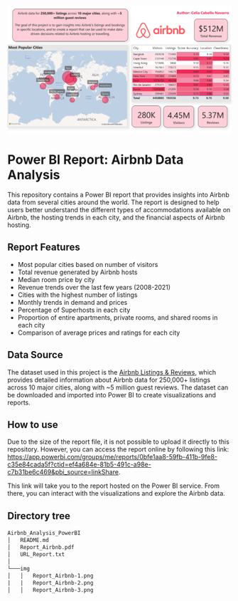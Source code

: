 ![Report](https://github.com/celiacnavarro/Airbnb_Analysis_PowerBI/blob/main/img/img%20(1).png "Report")
# Power BI Report: Airbnb Data Analysis

This repository contains a Power BI report that provides insights into Airbnb data from several cities around the world. The report is designed to help users better understand the different types of accommodations available on Airbnb, the hosting trends in each city, and the financial aspects of Airbnb hosting.

## Report Features 

* Most popular cities based on number of visitors
* Total revenue generated by Airbnb hosts 
* Median room price by city
* Revenue trends over the last few years (2008-2021)
* Cities with the highest number of listings
* Monthly trends in demand and prices
* Percentage of Superhosts in each city
* Proportion of entire apartments, private rooms, and shared rooms in each city
* Comparison of average prices and ratings for each city 


## Data Source

The dataset used in this project is the [Airbnb Listings & Reviews](https://www.mavenanalytics.io/data-playground?search=airbnb), which provides detailed information about Airbnb data for 250,000+ listings across 10 major cities, along with ~5 million guest reviews. The dataset can be downloaded and imported into Power BI to create visualizations and reports.

## How to use 

Due to the size of the report file, it is not possible to upload it directly to this repository. However, you can access the report online by following this link: https://app.powerbi.com/groups/me/reports/0bfe1aa8-59fb-411b-9fe8-c35e84cada5f?ctid=ef4a684e-81b5-491c-a98e-c7b31be6c469&pbi_source=linkShare. 

This link will take you to the report hosted on the Power BI service. From there, you can interact with the visualizations and explore the Airbnb data.

## Directory tree

```
Airbnb_Analysis_PowerBI
│   README.md
│   Report_Airbnb.pdf
│   URL_Report.txt
│
└───img
│   │   Report_Airbnb-1.png
|   |   Report_Airbnb-2.png
│   │   Report_Airbnb-3.png

 ```


